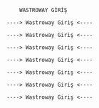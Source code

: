                   WASTROWAY GİRİŞ
              
              ----> Wastroway Giriş <----
              
              ----> Wastroway Giriş <----
              
              ----> Wastroway Giriş <----

              ----> Wastroway Giriş <----

              ----> Wastroway Giriş <----

              ----> Wastroway Giriş <----

              ----> Wastroway Giriş <----

